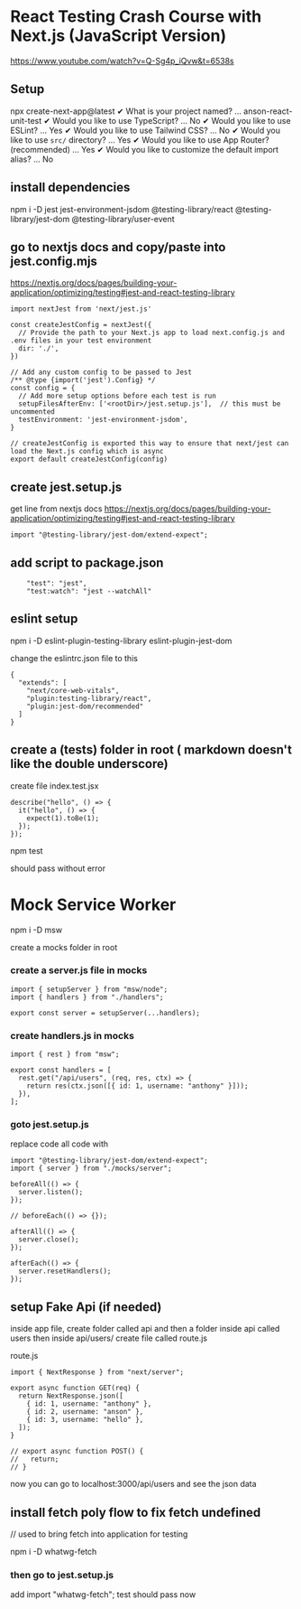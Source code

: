 # React Testing Crash Course with Next.js (JavaScript Version)

https://www.youtube.com/watch?v=Q-Sg4p_iQvw&t=6538s

## Setup

npx create-next-app@latest
✔ What is your project named? … anson-react-unit-test
✔ Would you like to use TypeScript? … No
✔ Would you like to use ESLint? … Yes
✔ Would you like to use Tailwind CSS? … No
✔ Would you like to use `src/` directory? … Yes
✔ Would you like to use App Router? (recommended) … Yes
✔ Would you like to customize the default import alias? … No

## install dependencies

npm i -D jest jest-environment-jsdom @testing-library/react @testing-library/jest-dom @testing-library/user-event

## go to nextjs docs and copy/paste into jest.config.mjs

https://nextjs.org/docs/pages/building-your-application/optimizing/testing#jest-and-react-testing-library

```
import nextJest from 'next/jest.js'

const createJestConfig = nextJest({
  // Provide the path to your Next.js app to load next.config.js and .env files in your test environment
  dir: './',
})

// Add any custom config to be passed to Jest
/** @type {import('jest').Config} */
const config = {
  // Add more setup options before each test is run
  setupFilesAfterEnv: ['<rootDir>/jest.setup.js'],  // this must be uncommented
  testEnvironment: 'jest-environment-jsdom',
}

// createJestConfig is exported this way to ensure that next/jest can load the Next.js config which is async
export default createJestConfig(config)
```

## create jest.setup.js

get line from nextjs docs
https://nextjs.org/docs/pages/building-your-application/optimizing/testing#jest-and-react-testing-library

```
import "@testing-library/jest-dom/extend-expect";

```

## add script to package.json

```
    "test": "jest",
    "test:watch": "jest --watchAll"
```

## eslint setup

npm i -D eslint-plugin-testing-library eslint-plugin-jest-dom

change the eslintrc.json file to this

```
{
  "extends": [
    "next/core-web-vitals",
    "plugin:testing-library/react",
    "plugin:jest-dom/recommended"
  ]
}

```

## create a (**tests**) folder in root ( markdown doesn't like the double underscore)

create file index.test.jsx

```
describe("hello", () => {
  it("hello", () => {
    expect(1).toBe(1);
  });
});

```

npm test

should pass without error

# Mock Service Worker

npm i -D msw

create a mocks folder in root

### create a server.js file in mocks

```
import { setupServer } from "msw/node";
import { handlers } from "./handlers";

export const server = setupServer(...handlers);

```

### create handlers.js in mocks

```
import { rest } from "msw";

export const handlers = [
  rest.get("/api/users", (req, res, ctx) => {
    return res(ctx.json([{ id: 1, username: "anthony" }]));
  }),
];

```

### goto jest.setup.js

replace code all code with

```
import "@testing-library/jest-dom/extend-expect";
import { server } from "./mocks/server";

beforeAll(() => {
  server.listen();
});

// beforeEach(() => {});

afterAll(() => {
  server.close();
});

afterEach(() => {
  server.resetHandlers();
});

```

## setup Fake Api (if needed)

inside app file, create folder called api and then a folder inside api called users
then inside api/users/ create file called route.js

route.js

```
import { NextResponse } from "next/server";

export async function GET(req) {
  return NextResponse.json([
    { id: 1, username: "anthony" },
    { id: 2, username: "anson" },
    { id: 3, username: "hello" },
  ]);
}

// export async function POST() {
//   return;
// }

```

now you can go to localhost:3000/api/users and see the json data

## install fetch poly flow to fix fetch undefined

// used to bring fetch into application for testing

npm i -D whatwg-fetch

### then go to jest.setup.js

add import "whatwg-fetch";
test should pass now
